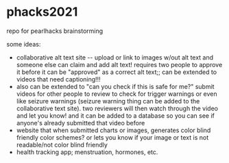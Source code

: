 # phacks2021
repo for pearlhacks brainstorming


some ideas:
- collaborative alt text site -- upload or link to images w/out alt text and someone else can claim and add alt text! requires two people to approve it before it can be "approved" as a correct alt text;; can be extended to videos that need captioning!!! 
- also can be extended to "can you check if this is safe for me?" submit videos for other people to review to check for trigger warnings or even like seizure warnings (seizure warning thing can be added to the collaborative text site). two reviewers will then watch through the video and let you know! and it can be added to a database so you can see if anyone's already submitted that video before
- website that when submitted charts or images, generates color blind friendly color schemes? or lets you know if your image or text is not readable/not color blind friendly
- health tracking app; menstruation, hormones, etc.
